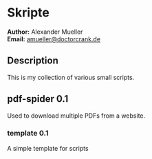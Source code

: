 # Skripte

**Author:**   Alexander Mueller</br>
**Email:**    amueller@doctorcrank.de

## Description

This is my collection of various small scripts.

## pdf-spider **0.1**

Used to download multiple PDFs from a website.

### template **0.1**

A simple template for scripts
